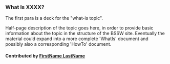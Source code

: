 ### What Is XXXX?
<!--deck start--->

The first para is a deck for the "what-is topic". 
<!--end start--->

<!--body start--->

Half-page description of the topic goes here, in order to provide basic information about the topic in the structure of the BSSW site.  Eventually the material could expand into a more complete 'WhatIs' document and possibly also a corresponding 'HowTo' document.

#### Contributed by [FirstName LastName](https://github.com/your-githubID)

<!--deck end--->

<!---
Publish: no
Pinned: yes
Topics: topic-goes-here
--->
